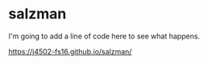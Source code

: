 # salzman


I'm going to add a line of code here to see what happens.


https://j4502-fs16.github.io/salzman/
